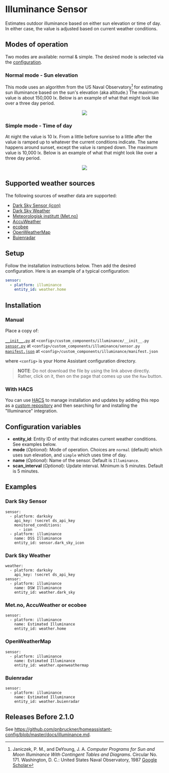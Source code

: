 # Illuminance Sensor
Estimates outdoor illuminance based on either sun elevation or time of day. In either case, the value is adjusted based on current weather conditions.

## Modes of operation
Two modes are available: normal & simple. The desired mode is selected via the [configuration](#configuration-variables).

### Normal mode - Sun elevation
This mode uses an algorithm from the US Naval Observatory[^1] for estimating sun illuminance based on the sun's elevation (aka altitude.) The maximum value is about 150,000 lx. Below is an example of what that might look like over a three day period.

<p align="center">
  <img src=images/normal.png>
</p>

[^1]: Janiczek, P. M., and DeYoung, J. A. _Computer Programs for Sun and Moon Illuminance With Contingent Tables and Diagrams_. Circular No. 171. Washington, D. C.: United States Naval Observatory, 1987 [Google Scholar](https://scholar.google.com/scholar_lookup?title=Computer%20programs%20for%20sun%20and%20moon%20illuminance%20with%20contingent%20tables%20and%20diagrams&author=P.%20M.%20Janiczek&author=J.%20A.%20Deyoung&publication_year=1987&book=Computer%20programs%20for%20sun%20and%20moon%20illuminance%20with%20contingent%20tables%20and%20diagrams)

### Simple mode - Time of day
At night the value is 10 lx. From a little before sunrise to a little after the value is ramped up to whatever the current conditions indicate. The same happens around sunset, except the value is ramped down. The maximum value is 10,000 lx. Below is an example of what that might look like over a three day period.

<p align="center">
  <img src=images/simple.png>
</p>

## Supported weather sources
The following sources of weather data are supported:

* [Dark Sky Sensor (icon)](https://www.home-assistant.io/components/sensor.darksky/)
* [Dark Sky Weather](https://www.home-assistant.io/components/weather.darksky/)
* [Meteorologisk institutt (Met.no)](https://www.home-assistant.io/integrations/met/)
* [AccuWeather](https://www.home-assistant.io/integrations/accuweather/)
* [ecobee](https://www.home-assistant.io/integrations/ecobee/)
* [OpenWeatherMap](https://www.home-assistant.io/integrations/openweathermap/)
* [Buienradar](https://www.home-assistant.io/integrations/buienradar/)

## Setup
Follow the installation instructions below.
Then add the desired configuration. Here is an example of a typical configuration:
```yaml
sensor:
  - platform: illuminance
    entity_id: weather.home
```

## Installation
### Manual
Place a copy of:

[`__init__.py`](custom_components/illuminance/__init__.py) at `<config>/custom_components/illuminance/__init__.py`  
[`sensor.py`](custom_components/illuminance/sensor.py) at `<config>/custom_components/illuminance/sensor.py`  
[`manifest.json`](custom_components/illuminance/manifest.json) at `<config>/custom_components/illuminance/manifest.json`

where `<config>` is your Home Assistant configuration directory.

>__NOTE__: Do not download the file by using the link above directly. Rather, click on it, then on the page that comes up use the `Raw` button.

### With HACS
You can use [HACS](https://hacs.xyz/) to manage installation and updates by adding this repo as a [custom repository](https://hacs.xyz/docs/faq/custom_repositories/) and then searching for and installing the "Illuminance" integration.

## Configuration variables
- **entity_id**: Entity ID of entity that indicates current weather conditions. See examples below.
- **mode** (*Optional*): Mode of operation. Choices are `normal` (default) which uses sun elevation, and `simple` which uses time of day.
- **name** (*Optional*): Name of the sensor. Default is `Illuminance`.
- **scan_interval** (*Optional*): Update interval. Minimum is 5 minutes. Default is 5 minutes.
## Examples
### Dark Sky Sensor
```
sensor:
  - platform: darksky
    api_key: !secret ds_api_key
    monitored_conditions:
      - icon
  - platform: illuminance
    name: DSS Illuminance
    entity_id: sensor.dark_sky_icon
```
### Dark Sky Weather
```
weather:
  - platform: darksky
    api_key: !secret ds_api_key
sensor:
  - platform: illuminance
    name: DSW Illuminance
    entity_id: weather.dark_sky
```
### Met.no, AccuWeather or ecobee
```
sensor:
  - platform: illuminance
    name: Estimated Illuminance
    entity_id: weather.home
```
### OpenWeatherMap
```
sensor:
  - platform: illuminance
    name: Estimated Illuminance
    entity_id: weather.openweathermap
```
### Buienradar
```
sensor:
  - platform: illuminance
    name: Estimated Illuminance
    entity_id: weather.buienradar
```
## Releases Before 2.1.0
See https://github.com/pnbruckner/homeassistant-config/blob/master/docs/illuminance.md.
